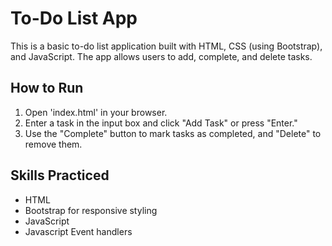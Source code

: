 # To-Do List App

This is a basic to-do list application built with HTML, CSS (using Bootstrap), and JavaScript. The app allows users to add, complete, and delete tasks.

## How to Run

1. Open 'index.html' in your browser.
2. Enter a task in the input box and click "Add Task" or press "Enter."
3. Use the "Complete" button to mark tasks as completed, and "Delete" to remove them.

## Skills Practiced

- HTML
- Bootstrap for responsive styling
- JavaScript
- Javascript Event handlers
